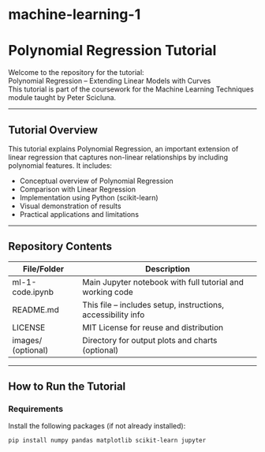 # machine-learning-1
# Polynomial Regression Tutorial

Welcome to the repository for the tutorial:  
Polynomial Regression – Extending Linear Models with Curves  
This tutorial is part of the coursework for the Machine Learning Techniques module taught by Peter Scicluna.

---

## Tutorial Overview

This tutorial explains Polynomial Regression, an important extension of linear regression that captures non-linear relationships by including polynomial features. It includes:

- Conceptual overview of Polynomial Regression
- Comparison with Linear Regression
- Implementation using Python (scikit-learn)
- Visual demonstration of results
- Practical applications and limitations

---

## Repository Contents

| File/Folder        | Description                                                  |
|--------------------|--------------------------------------------------------------|
| ml-1-code.ipynb  | Main Jupyter notebook with full tutorial and working code    |
| README.md        | This file – includes setup, instructions, accessibility info |
| LICENSE          | MIT License for reuse and distribution                       |
| images/ (optional) | Directory for output plots and charts (optional)           |

---

## How to Run the Tutorial

### Requirements

Install the following packages (if not already installed):

```bash
pip install numpy pandas matplotlib scikit-learn jupyter
